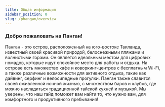 ```yaml
---
title: Общая информация
sidebar_position: 0
slug: /phangan/overview
---
```



### Добро пожаловать на Панган! 


Панган - это остров, расположенный на юго-востоке Таиланда, известный своей красивой природой, белоснежными пляжами и волнистыми горами. Он является идеальным местом для цифровых номадов, которые ищут спокойное место для работы и отдыха. На острове есть множество кафе и коворкинг-центров с бесплатным Wi-Fi, а также различные возможности для активного отдыха, такие как дайвинг, серфинг и велосипедные прогулки. Панган также славится своей оживленной ночной жизнью, с множеством баров и клубов, где можно насладиться традиционной тайской кухней и музыкой. Мы уверены, что наш гайд поможет вам найти то, что нужно вам, для комфортного и продуктивного пребывания!
